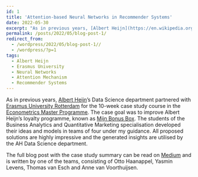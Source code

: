 ```yaml
---
id: 1
title: 'Attention-based Neural Networks in Recommender Systems'
date: 2022-05-30
excerpt: "As in previous years, [Albert Heijn](https://en.wikipedia.org/wiki/Albert_Heijn)’s Data Science department partnered with [Erasmus University Rotterdam](https://www.eur.nl/en) for the 10-week case study course in the [Econometrics Master Programme](https://www.eur.nl/en/master/econometrics/programme-overview). The case goal was to improve Albert Heijn’s loyalty programme, known as [Mijn Bonus Box](https://www.ah.nl/acties/bonusbox). The students of the Business Analytics and Quantitative Marketing specialisation developed their ideas and models in teams of four under my guidance. All proposed solutions are highly impressive and the generated insights are utilised by the AH Data Science department."
permalink: /posts/2022/05/blog-post-1/
redirect_from:
  - /wordpress/2022/05/blog-post-1//
  - /wordpress/?p=1
tags:
  - Albert Heijn
  - Erasmus University
  - Neural Networks
  - Attention Mechanism
  - Recommender Systems
---
```


As in previous years, [Albert Heijn](https://en.wikipedia.org/wiki/Albert_Heijn)’s Data Science department partnered with [Erasmus University Rotterdam](https://www.eur.nl/en) for the 10-week case study course in the [Econometrics Master Programme](https://www.eur.nl/en/master/econometrics/programme-overview). The case goal was to improve Albert Heijn’s loyalty programme, known as [Mijn Bonus Box](https://www.ah.nl/acties/bonusbox). The students of the Business Analytics and Quantitative Marketing specialisation developed their ideas and models in teams of four under my guidance. All proposed solutions are highly impressive and the generated insights are utilised by the AH Data Science department. 

The full blog post with the case study summary can be read on [Medium](https://blog.ah.technology/attention-based-neural-networks-in-recommender-systems-albert-heijn-erasmus-university-case-study-4de9dbb02e8e) and is written by one of the teams, consisting of Otto Haanappel, Yasmin Levens, Thomas van Esch and Anne van Voorthuijsen.



